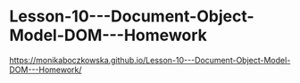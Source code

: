 # Lesson-10---Document-Object-Model-DOM---Homework

https://monikaboczkowska.github.io/Lesson-10---Document-Object-Model-DOM---Homework/
